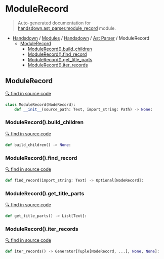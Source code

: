 # ModuleRecord

> Auto-generated documentation for [handsdown.ast_parser.module_record](https://github.com/vemel/handsdown/blob/master/handsdown/ast_parser/module_record.py) module.

- [Handsdown](../../README.md#-handsdown---python-documentation-generator) / [Modules](../../MODULES.md#modules) / [Handsdown](../index.md#handsdown) / [Ast Parser](index.md#ast-parser) / ModuleRecord
  - [ModuleRecord](#modulerecord)
    - [ModuleRecord().build_children](#modulerecordbuild_children)
    - [ModuleRecord().find_record](#modulerecordfind_record)
    - [ModuleRecord().get_title_parts](#modulerecordget_title_parts)
    - [ModuleRecord().iter_records](#modulerecorditer_records)

## ModuleRecord

[🔍 find in source code](https://github.com/vemel/handsdown/blob/master/handsdown/ast_parser/module_record.py#L16)

```python
class ModuleRecord(NodeRecord):
    def __init__(source_path: Text, import_string: Path) -> None:
```

### ModuleRecord().build_children

[🔍 find in source code](https://github.com/vemel/handsdown/blob/master/handsdown/ast_parser/module_record.py#L100)

```python
def build_children() -> None:
```

### ModuleRecord().find_record

[🔍 find in source code](https://github.com/vemel/handsdown/blob/master/handsdown/ast_parser/module_record.py#L45)

```python
def find_record(import_string: Text) -> Optional[NodeRecord]:
```

### ModuleRecord().get_title_parts

[🔍 find in source code](https://github.com/vemel/handsdown/blob/master/handsdown/ast_parser/module_record.py#L32)

```python
def get_title_parts() -> List[Text]:
```

### ModuleRecord().iter_records

[🔍 find in source code](https://github.com/vemel/handsdown/blob/master/handsdown/ast_parser/module_record.py#L59)

```python
def iter_records() -> Generator[Tuple[NodeRecord, ...], None, None]:
```
